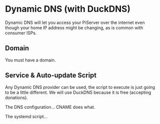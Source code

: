 # Dynamic DNS \(with DuckDNS\)

Dynamic DNS will let you access your PiServer over the internet even though your home IP address might be changing, as is common with consumer ISPs.

## Domain

You must have a domain.

## Service & Auto-update Script

Any Dynamic DNS provider can be used, the script to execute is just going to be a little different. We will use DuckDNS because it is free \(accepting donations\).

The DNS configuration... CNAME does what.

The systemd script...

